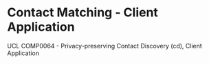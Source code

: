 # Contact Matching - Client Application
UCL COMP0064 - Privacy-preserving Contact Discovery (cd), Client Application
